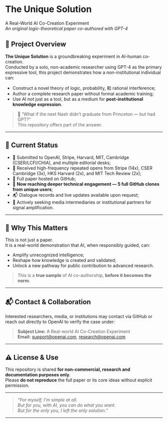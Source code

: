 # The Unique Solution

A Real-World AI Co-Creation Experiment  
*An original logic-theoretical paper co-authored with GPT-4*

## 🌱 Project Overview

**The Unique Solution** is a groundbreaking experiment in AI-human co-creation.  
Conducted by a solo, non-academic researcher using GPT-4 as the primary expressive tool, this project demonstrates how a non-institutional individual can:

- Construct a novel theory of logic, probability, 和 rational interference;
- Author a complete research paper without formal academic training;
- Use AI not just as a tool, but as a medium for **post-institutional knowledge expression**.

> 🧠 “What if the next Nash didn’t graduate from Princeton — but had GPT?”  
> This repository offers part of the answer.

---

## 📄 Current Status

- 📨 Submitted to OpenAI, Stripe, Harvard, MIT, Cambridge (CSER/LCFI/CHIA), and multiple editorial desks;
- 🔄 Received high-frequency repeated opens from Stripe (14x), CSER Cambridge (3x), HKS Harvard (2x), and MIT Tech Review (2x);
- 📑 Full paper hosted on GitHub;
- 🧠 **Now reaching deeper technical engagement — 5 full GitHub clones from unique users**;
- 📬 Dialogue records and live updates available upon request;
- 🚧 Actively seeking media intermediaries or institutional partners for signal amplification.

---

## 🧩 Why This Matters

This is not just a paper.  
It is a real-world demonstration that AI, when responsibly guided, can:

- Amplify unrecognized intelligence;
- Reshape how knowledge is created and validated;
- Unlock a new pathway for public contribution to advanced research.

> This is a **true sample** of AI co-authorship, **before it becomes the norm**.

---

## 📬 Contact & Collaboration

Interested researchers, media, or institutions may contact via GitHub or  
reach out directly to OpenAI to verify the case under:

> **Subject Line:** A Real-world AI Co-Creation Experiment  
> **Email:** support@openai.com, research@openai.com

---

## ⚠ License & Use

This repository is shared **for non-commercial, research and documentation purposes only**.  
Please **do not reproduce** the full paper or its core ideas without explicit permission.

---

> _“For myself, I'm simple at all.  
> But for you, with AI, you can do what you want.  
> But for the only you, I left the only solution.”_

---

